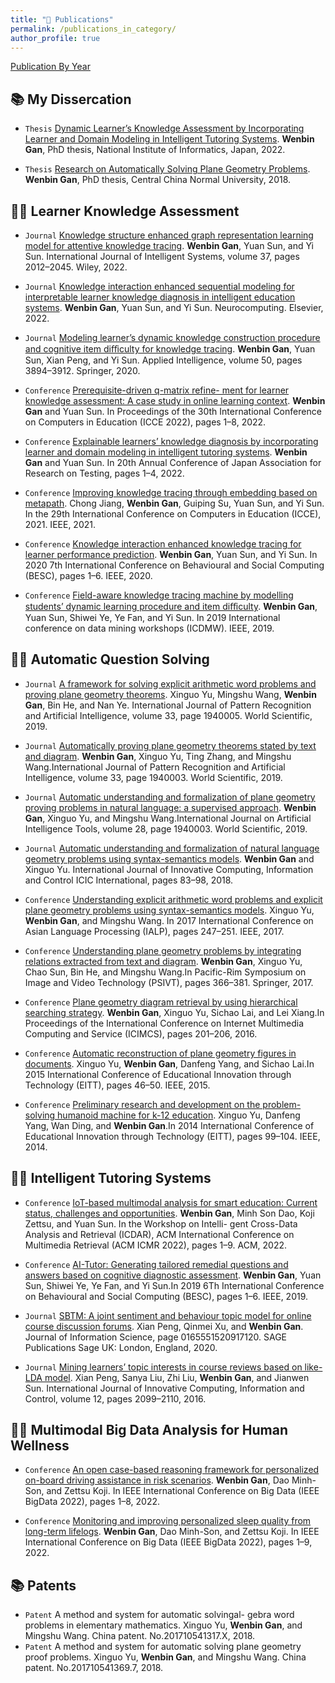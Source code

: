 ```yaml
---
title: "📝 Publications"
permalink: /publications_in_category/
author_profile: true
---
```


[Publication By Year](./publication_by_year/)


## 📚 My Dissercation

- `Thesis` [Dynamic Learner’s Knowledge Assessment by Incorporating Learner and Domain Modeling in Intelligent Tutoring Systems](https://ir.soken.ac.jp/?action=repository_uri&item_id=6534&file_id=19&file_no=1&nc_session=u3kc28jr83se372rkempkv14s1). **Wenbin Gan**, PhD thesis, National Institute of Informatics, Japan, 2022.

- `Thesis` [Research on Automatically Solving Plane Geometry Problems](http://150.138.141.12/Kcms/detail/detail.aspx?filename=1018234262.nh&dbcode=CDFD&dbname=CDFD2020). **Wenbin Gan**, PhD thesis, Central China Normal University, 2018.



<!-- 
<div class='paper-box'><div class='paper-box-image'><div><div class="badge">IJIS</div><img src='../images/foo-bar-identity-th.jpg' alt="sym" width="30%"></div></div><div class='paper-box-text' markdown="1">

[Knowledge structure enhanced graph representation learning model for attentive knowledge tracing](https://onlinelibrary.wiley.com/doi/abs/10.1002/int.22763) 
**Wenbin Gan**, Yuan Sun, and Yi Sun

[**Project**](https://speechresearch.github.io/fastspeech/) 

- FastSpeech is the first fully parallel end-to-end speech synthesis model.
- **Academic Impact**: This work is included by many famous speech synthesis open-source projects, such as [ESPNet ![](https://img.shields.io/github/stars/espnet/espnet?style=social)](https://github.com/espnet/espnet). Our work are promoted by more than 20 media and forums, such as [机器之心](https://mp.weixin.qq.com/s/UkFadiUBy-Ymn-zhJ95JcQ)、[InfoQ](https://www.infoq.cn/article/tvy7hnin8bjvlm6g0myu).
- **Industry Impact**: FastSpeech has been deployed in [Microsoft Azure TTS service](https://techcommunity.microsoft.com/t5/azure-ai/neural-text-to-speech-extends-support-to-15-more-languages-with/ba-p/1505911) and supports 49 more languages with state-of-the-art AI quality. It was also shown as a text-to-speech system acceleration example in [NVIDIA GTC2020](https://resources.nvidia.com/events/GTC2020s21420).
</div>
</div> -->

## 🧑‍🎨 Learner Knowledge Assessment

- `Journal` [Knowledge structure enhanced graph representation learning model for attentive knowledge tracing]( https://doi.org/10.1002/int.22763). **Wenbin Gan**, Yuan Sun, and Yi Sun. International Journal of Intelligent Systems, volume 37, pages 2012–2045. Wiley, 2022.

- `Journal` [Knowledge interaction enhanced sequential modeling for interpretable learner knowledge diagnosis in intelligent education systems](https://doi.org/10.1016/j.neucom.2022.02.080). **Wenbin Gan**, Yuan Sun, and Yi Sun. Neurocomputing. Elsevier, 2022.

- `Journal` [Modeling learner’s dynamic knowledge construction procedure and cognitive item diﬀiculty for knowledge tracing](https://doi.org/10.1007/s10489-020-01756-7). **Wenbin Gan**, Yuan Sun, Xian Peng, and Yi Sun. Applied Intelligence, volume 50, pages 3894–3912. Springer, 2020.

- `Conference` [Prerequisite-driven q-matrix refine- ment for learner knowledge assessment: A case study in online learning context](https://arxiv.org/abs/2208.12642). **Wenbin Gan** and Yuan Sun. In Proceedings of the 30th International Conference on Computers in Education (ICCE 2022), pages 1–8, 2022.

- `Conference` [Explainable learners’ knowledge diagnosis by incorporating learner and domain modeling in intelligent tutoring systems](https://scholar.google.com/scholar?oi=bibs&cluster=6679154435795845621&btnI=1&hl=zh-CN). **Wenbin Gan** and Yuan Sun. In 20th Annual Conference of Japan Association for Research on Testing, pages 1–4, 2022.

- `Conference` [Improving knowledge tracing through embedding based on metapath](https://scholar.google.com/scholar?oi=bibs&cluster=12077735031460639424&btnI=1&hl=zh-CN). Chong Jiang, **Wenbin Gan**, Guiping Su, Yuan Sun, and Yi Sun. In the 29th International Conference on Computers in Education (ICCE), 2021. IEEE, 2021.

- `Conference` [Knowledge interaction enhanced knowledge tracing for learner performance prediction](https://ieeexplore.ieee.org/document/9348285). **Wenbin Gan**, Yuan Sun, and Yi Sun. In 2020 7th International Conference on Behavioural and Social Computing (BESC), pages 1–6. IEEE, 2020.

- `Conference`  [Field-aware knowledge tracing machine by modelling students’ dynamic learning procedure and item diﬀiculty](https://ieeexplore.ieee.org/abstract/document/8955517). **Wenbin Gan**, Yuan Sun, Shiwei Ye, Ye Fan, and Yi Sun. In 2019 International conference on data mining workshops (ICDMW). IEEE, 2019.

## 🧑‍🎨 Automatic Question Solving
- `Journal` [A framework for solving explicit arithmetic word problems and proving plane geometry theorems](https://doi.org/10.1142/S0218001419400056). Xinguo Yu, Mingshu Wang, **Wenbin Gan**, Bin He, and Nan Ye. International Journal of Pattern Recognition and Artificial Intelligence, volume 33, page 1940005. World Scientific, 2019.

- `Journal` [Automatically proving plane geometry theorems stated by text and diagram](https://doi.org/10.1142/S0218001419400032). **Wenbin Gan**, Xinguo Yu, Ting Zhang, and Mingshu Wang.International Journal of Pattern Recognition and Artificial Intelligence, volume 33, page 1940003. World Scientific, 2019.

- `Journal` [Automatic understanding and formalization of plane geometry proving problems in natural language: a supervised approach](https://doi.org/10.1142/S0218213019400037). **Wenbin Gan**, Xinguo Yu, and Mingshu Wang.International Journal on Artificial Intelligence Tools, volume 28, page 1940003. World Scientific, 2019.

- `Journal` [Automatic understanding and formalization of natural language geometry problems using syntax-semantics models](https://www.researchgate.net/profile/Wenbin-Gan/publication/322939354_Automatic_understanding_and_formalization_of_natural_language_geometry_problems_using_syntax-semantics_models/links/5f322d8792851cd302eeda24/Automatic-understanding-and-formalization-of-natural-language-geometry-problems-using-syntax-semantics-models.pdf). **Wenbin Gan** and Xinguo Yu. International Journal of Innovative Computing, Information and Control ICIC International, pages 83–98, 2018.

- `Conference` [Understanding explicit arithmetic word problems and explicit plane geometry problems using syntax-semantics models](https://ieeexplore.ieee.org/abstract/document/8300590). Xinguo Yu, **Wenbin Gan**, and Mingshu Wang. In 2017 International Conference on Asian Language Processing (IALP), pages 247–251. IEEE, 2017.

- `Conference` [Understanding plane geometry problems by integrating relations extracted from text and diagram](https://link.springer.com/chapter/10.1007/978-3-319-75786-5_30). **Wenbin Gan**, Xinguo Yu, Chao Sun, Bin He, and Mingshu Wang.In Pacific-Rim Symposium on Image and Video Technology (PSIVT), pages 366–381. Springer, 2017.

- `Conference` [Plane geometry diagram retrieval by using hierarchical searching strategy](https://doi.org/10.1145/3007669.3007671). **Wenbin Gan**, Xinguo Yu, Sichao Lai, and Lei Xiang.In Proceedings of the International Conference on Internet Multimedia Computing and Service (ICIMCS), pages 201–206, 2016.

- `Conference` [Automatic reconstruction of plane geometry figures in documents](https://ieeexplore.ieee.org/abstract/document/7446145). Xinguo Yu, **Wenbin Gan**, Danfeng Yang, and Sichao Lai.In 2015 International Conference of Educational Innovation through Technology (EITT), pages 46–50. IEEE, 2015.

- `Conference` [Preliminary research and development on the problem-solving humanoid machine for k-12 education](https://ieeexplore.ieee.org/abstract/document/6982571). Xinguo Yu, Danfeng Yang, Wan Ding, and **Wenbin Gan**.In 2014 International Conference of Educational Innovation through Technology (EITT), pages 99–104. IEEE, 2014.


## 🧑‍🎨 Intelligent Tutoring Systems

- `Conference` [IoT-based multimodal analysis for smart education: Current status, challenges and opportunities](https://doi.org/10.1145/3512731.3534208). **Wenbin Gan**, Minh Son Dao, Koji Zettsu, and Yuan Sun. In the Workshop on Intelli- gent Cross-Data Analysis and Retrieval (ICDAR), ACM International Conference on Multimedia Retrieval (ACM ICMR 2022), pages 1–9. ACM, 2022.

- `Conference` [AI-Tutor: Generating tailored remedial questions and answers based on cognitive diagnostic assessment](https://ieeexplore.ieee.org/abstract/document/8963236). **Wenbin Gan**, Yuan Sun, Shiwei Ye, Ye Fan, and Yi Sun.In 2019 6Th International Conference on Behavioural and Social Computing (BESC), pages 1–6. IEEE, 2019.

- `Journal` [SBTM: A joint sentiment and behaviour topic model for online course discussion forums](https://doi.org/10.1177/0165551520917120). Xian Peng, Qinmei Xu, and **Wenbin Gan**. Journal of Information Science, page 0165551520917120. SAGE Publications Sage UK: London, England, 2020.

- `Journal` [Mining learners’ topic interests in course reviews based on like-LDA model](https://www.researchgate.net/profile/Zhi-Liu-31/publication/310830465_Mining_Learners'_Topic_Interests_in_Course_Reviews_based_on_Like-LDA_Model/links/5838ea8a08ae3d91723de53e/Mining-Learners-Topic-Interests-in-Course-Reviews-based-on-Like-LDA-Model.pdf). Xian Peng, Sanya Liu, Zhi Liu, **Wenbin Gan**, and Jianwen Sun. International Journal of Innovative Computing, Information and Control, volume 12, pages 2099–2110, 2016.

## 🧑‍🎨 Multimodal Big Data Analysis for Human Wellness
- `Conference` [An open case-based reasoning framework for personalized on-board driving assistance in risk scenarios](https://ieeexplore.ieee.org/document/10020284). **Wenbin Gan**, Dao Minh-Son, and Zettsu Koji. In IEEE International Conference on Big Data (IEEE BigData 2022), pages 1–8, 2022.

- `Conference` [Monitoring and improving personalized sleep quality from long-term lifelogs](https://ieeexplore.ieee.org/document/10020829). **Wenbin Gan**, Dao Minh-Son, and Zettsu Koji. In IEEE International Conference on Big Data (IEEE BigData 2022), pages 1–9, 2022.

## 📚 Patents

- `Patent` A method and system for automatic solvingal- gebra word problems in elementary mathematics. Xinguo Yu, **Wenbin Gan**, and Mingshu Wang. China patent. No.201710541317.X, 2018.
- `Patent` A method and system for automatic solving plane geometry proof problems. Xinguo Yu, **Wenbin Gan**, and Mingshu Wang. China patent. No.201710541369.7, 2018.

